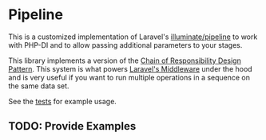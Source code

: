 # Pipeline

This is a customized implementation of Laravel's [illuminate/pipeline](https://github.com/illuminate/pipeline) to work with PHP-DI and to allow passing additional parameters to your stages.

This library implements a version of the [Chain of Responsibility Design Pattern](https://refactoring.guru/design-patterns/chain-of-responsibility). This system is what powers [Laravel's Middleware](https://laravel.com/docs/8.x/middleware) under the hood and is very useful if you want to run multiple operations in a sequence on the same data set.

See the [tests](/tests/integration/Tribe/Libs/Pipeline/PipelineTest.php) for example usage.

## TODO: Provide Examples
